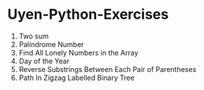 ﻿# Uyen-Python-Exercises
1. Two sum
2. Palindrome Number
3. Find All Lonely Numbers in the Array
4. Day of the Year
5. Reverse Substrings Between Each Pair of Parentheses
6. Path In Zigzag Labelled Binary Tree
 
